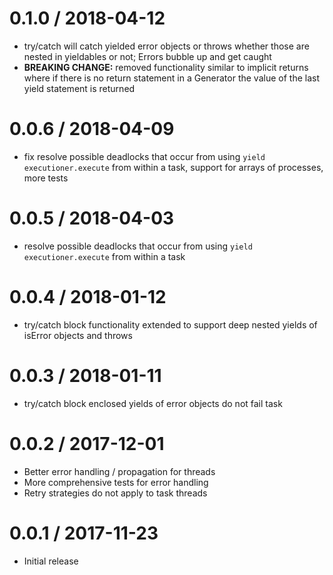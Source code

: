 0.1.0 / 2018-04-12
==================

  * try/catch will catch yielded error objects or throws whether those are nested in yieldables or not; Errors bubble up and get caught
  * **BREAKING CHANGE:** removed functionality similar to implicit returns where if there is no return statement in a Generator the value of the last yield statement is returned 

0.0.6 / 2018-04-09
==================

  * fix resolve possible deadlocks that occur from using `yield executioner.execute` from within a task, support for arrays of processes, more tests

0.0.5 / 2018-04-03
==================

  * resolve possible deadlocks that occur from using `yield executioner.execute` from within a task

0.0.4 / 2018-01-12
==================

  * try/catch block functionality extended to support deep nested yields of isError objects and throws

0.0.3 / 2018-01-11
==================

  * try/catch block enclosed yields of error objects do not fail task

0.0.2 / 2017-12-01
==================

  * Better error handling / propagation for threads
  * More comprehensive tests for error handling
  * Retry strategies do not apply to task threads

0.0.1 / 2017-11-23
==================

  * Initial release